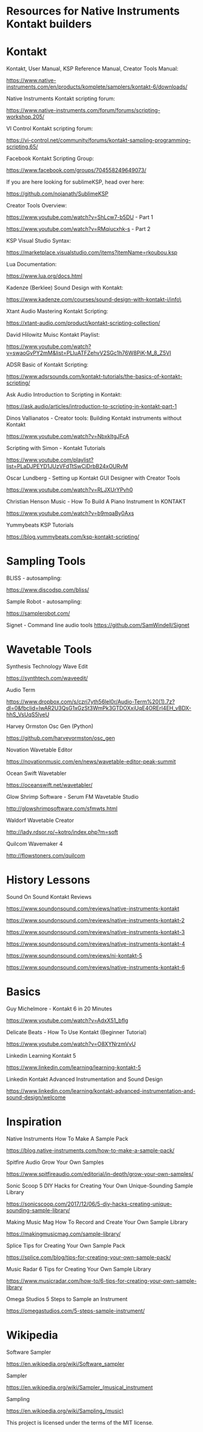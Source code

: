 # Resources for Native Instruments Kontakt builders


# Kontakt


Kontakt, User Manual, KSP Reference Manual, Creator Tools Manual:

https://www.native-instruments.com/en/products/komplete/samplers/kontakt-6/downloads/

Native Instruments Kontakt scripting forum:

https://www.native-instruments.com/forum/forums/scripting-workshop.205/

VI Control Kontakt scripting forum:

https://vi-control.net/community/forums/kontakt-sampling-programming-scripting.65/

Facebook Kontakt Scripting Group:

https://www.facebook.com/groups/704558249649073/

If you are here looking for sublimeKSP, head over here:

https://github.com/nojanath/SublimeKSP

Creator Tools Overview:

https://www.youtube.com/watch?v=ShLcw7-b5DU - Part 1

https://www.youtube.com/watch?v=RMqiucxhk-s - Part 2

KSP Visual Studio Syntax:

https://marketplace.visualstudio.com/items?itemName=rkoubou.ksp

Lua Documentation:

https://www.lua.org/docs.html

Kadenze (Berklee) Sound Design with Kontakt:

https://www.kadenze.com/courses/sound-design-with-kontakt-i/info\

Xtant Audio Mastering Kontakt Scripting:

https://xtant-audio.com/product/kontakt-scripting-collection/

David Hilowitz Muisc Kontakt Playlist:

https://www.youtube.com/watch?v=swaoGvPY2mM&list=PLluATFZehvV2SGc1h76W8PiK-M_8_Z5VI

ADSR Basic of Kontakt Scripting:

https://www.adsrsounds.com/kontakt-tutorials/the-basics-of-kontakt-scripting/

Ask Audio Introduction to Scripting in Kontakt:

https://ask.audio/articles/introduction-to-scripting-in-kontakt-part-1

Dinos Vallianatos - Creator tools: Building Kontakt instruments without Kontakt

https://www.youtube.com/watch?v=NbxkltgJFcA

Scripting with Simon - Kontakt Tutorials

https://www.youtube.com/playlist?list=PLaDJPEYD1JUzVFdTtSwCiDrbB24xOURvM

Oscar Lundberg - Setting up Kontakt GUI Designer with Creator Tools

https://www.youtube.com/watch?v=RLJXUrYPvh0

Christian Henson Music - How To Build A Piano Instrument In KONTAKT

https://www.youtube.com/watch?v=b9mqaBy0Axs

Yummybeats KSP Tutorials

https://blog.yummybeats.com/ksp-kontakt-scripting/


# Sampling Tools

BLISS - autosampling:

https://www.discodsp.com/bliss/

Sample Robot - autosampling:

https://samplerobot.com/

Signet - Command line audio tools
https://github.com/SamWindell/Signet


# Wavetable Tools

Synthesis Technology Wave Edit

https://synthtech.com/waveedit/

Audio Term

https://www.dropbox.com/s/czri7yth56lel0r/Audio-Term%20(1).7z?dl=0&fbclid=IwAR2U3QsG1xGzSt3WmPk3GTDOXxiUqE4ORErI4EH_vBDX-hhS_VsUqS5lyeU

Harvey Ormston Osc Gen (Python)

https://github.com/harveyormston/osc_gen

Novation Wavetable Editor

https://novationmusic.com/en/news/wavetable-editor-peak-summit

Ocean Swift Wavetabler

https://oceanswift.net/wavetabler/

Glow Shrimp Software - Serum FM Wavetable Studio

http://glowshrimpsoftware.com/sfmwts.html

Waldorf Wavetable Creator

http://lady.rdsor.ro/~kotro/index.php?m=soft

Quilcom Wavemaker 4

http://flowstoners.com/quilcom


# History Lessons

Sound On Sound Kontakt Reviews

https://www.soundonsound.com/reviews/native-instruments-kontakt

https://www.soundonsound.com/reviews/native-instruments-kontakt-2

https://www.soundonsound.com/reviews/native-instruments-kontakt-3

https://www.soundonsound.com/reviews/native-instruments-kontakt-4

https://www.soundonsound.com/reviews/ni-kontakt-5

https://www.soundonsound.com/reviews/native-instruments-kontakt-6


# Basics

Guy Michelmore - Kontakt 6 in 20 Minutes

https://www.youtube.com/watch?v=AdxX51_bflg

Delicate Beats - How To Use Kontakt (Beginner Tutorial)

https://www.youtube.com/watch?v=O8XYNrzmVvU

Linkedin Learning Kontakt 5

https://www.linkedin.com/learning/learning-kontakt-5

Linkedin Kontakt Advanced Instrumentation and Sound Design

https://www.linkedin.com/learning/kontakt-advanced-instrumentation-and-sound-design/welcome


# Inspiration

Native Instruments How To Make A Sample Pack

https://blog.native-instruments.com/how-to-make-a-sample-pack/

Spitfire Audio Grow Your Own Samples

https://www.spitfireaudio.com/editorial/in-depth/grow-your-own-samples/

Sonic Scoop 5 DIY Hacks for Creating Your Own Unique-Sounding Sample Library

https://sonicscoop.com/2017/12/06/5-diy-hacks-creating-unique-sounding-sample-library/

Making Music Mag How To Record and Create Your Own Sample Library

https://makingmusicmag.com/sample-library/

Splice Tips for Creating Your Own Sample Pack

https://splice.com/blog/tips-for-creating-your-own-sample-pack/

Music Radar 6 Tips for Creating Your Own Sample Library

https://www.musicradar.com/how-to/6-tips-for-creating-your-own-sample-library

Omega Studios 5 Steps to Sample an Instrument

https://omegastudios.com/5-steps-sample-instrument/


# Wikipedia

Software Sampler

https://en.wikipedia.org/wiki/Software_sampler

Sampler

https://en.wikipedia.org/wiki/Sampler_(musical_instrument

Sampling

https://en.wikipedia.org/wiki/Sampling_(music)


This project is licensed under the terms of the MIT license.
